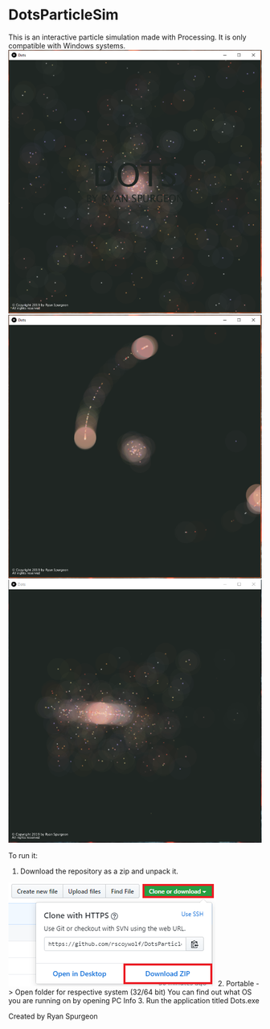 # DotsParticleSim
This is an interactive particle simulation made with Processing.
It is only compatible with Windows systems.
![Demo 1](https://github.com/rscoywolf/DotsParticleSim/blob/master/DemoPhotos/Demo1.PNG)
![Demo 2](https://github.com/rscoywolf/DotsParticleSim/blob/master/DemoPhotos/Demo2.PNG)
![Demo 3](https://github.com/rscoywolf/DotsParticleSim/blob/master/DemoPhotos/Demo3.PNG)


To run it:
1. Download the repository as a zip and unpack it.

![Download Button](https://github.com/rscoywolf/DotsParticleSim/blob/master/DemoPhotos/GithubDownload.png)
2. Portable -> Open folder for respective system (32/64 bit)
    You can find out what OS you are running on by opening PC Info
3. Run the application titled Dots.exe

Created by Ryan Spurgeon
